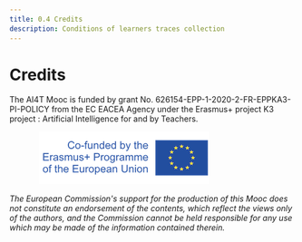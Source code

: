 ```yaml
---
title: 0.4 Credits
description: Conditions of learners traces collection
---
```


# Credits
The AI4T Mooc is funded by grant No. 626154-EPP-1-2020-2-FR-EPPKA3-PI-POLICY from the EC EACEA Agency under the Erasmus+ project K3 project : Artificial Intelligence for and by Teachers.

<figure> 
  <img src="Images/LogoCoFoundedErasmusProgramEULarge.png" /> 
</figure>

*The European Commission's support for the production of this Mooc does not constitute an endorsement of the contents, which reflect the views only of the authors, and the Commission cannot be held responsible for any use which may be made of the information contained therein.*
